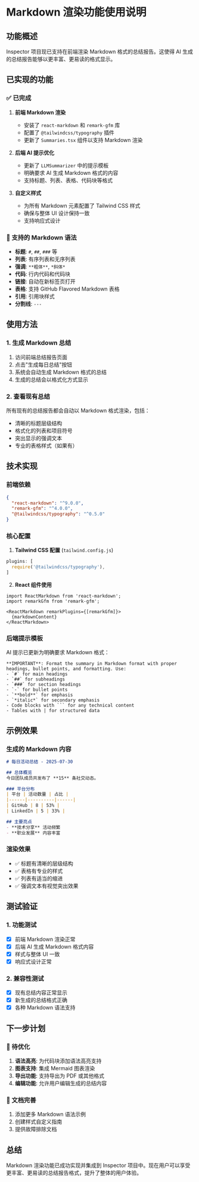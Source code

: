# Markdown 渲染功能使用说明

## 功能概述

Inspector 项目现已支持在前端渲染 Markdown 格式的总结报告。这使得 AI 生成的总结报告能够以更丰富、更易读的格式显示。

## 已实现的功能

### ✅ 已完成

1. **前端 Markdown 渲染**
   - 安装了 `react-markdown` 和 `remark-gfm` 库
   - 配置了 `@tailwindcss/typography` 插件
   - 更新了 `Summaries.tsx` 组件以支持 Markdown 渲染

2. **后端 AI 提示优化**
   - 更新了 `LLMSummarizer` 中的提示模板
   - 明确要求 AI 生成 Markdown 格式的内容
   - 支持标题、列表、表格、代码块等格式

3. **自定义样式**
   - 为所有 Markdown 元素配置了 Tailwind CSS 样式
   - 确保与整体 UI 设计保持一致
   - 支持响应式设计

### 🎯 支持的 Markdown 语法

- **标题**: `#`, `##`, `###` 等
- **列表**: 有序列表和无序列表
- **强调**: `**粗体**`, `*斜体*`
- **代码**: 行内代码和代码块
- **链接**: 自动在新标签页打开
- **表格**: 支持 GitHub Flavored Markdown 表格
- **引用**: 引用块样式
- **分割线**: `---`

## 使用方法

### 1. 生成 Markdown 总结

1. 访问前端总结报告页面
2. 点击"生成每日总结"按钮
3. 系统会自动生成 Markdown 格式的总结
4. 生成的总结会以格式化方式显示

### 2. 查看现有总结

所有现有的总结报告都会自动以 Markdown 格式渲染，包括：
- 清晰的标题层级结构
- 格式化的列表和项目符号
- 突出显示的强调文本
- 专业的表格样式（如果有）

## 技术实现

### 前端依赖

```json
{
  "react-markdown": "^9.0.0",
  "remark-gfm": "^4.0.0",
  "@tailwindcss/typography": "^0.5.0"
}
```

### 核心配置

1. **Tailwind CSS 配置** (`tailwind.config.js`)
```javascript
plugins: [
  require('@tailwindcss/typography'),
]
```

2. **React 组件使用**
```tsx
import ReactMarkdown from 'react-markdown';
import remarkGfm from 'remark-gfm';

<ReactMarkdown remarkPlugins={[remarkGfm]}>
  {markdownContent}
</ReactMarkdown>
```

### 后端提示模板

AI 提示已更新为明确要求 Markdown 格式：

```
**IMPORTANT**: Format the summary in Markdown format with proper headings, bullet points, and formatting. Use:
- `#` for main headings
- `##` for subheadings
- `###` for section headings
- `-` for bullet points
- `**bold**` for emphasis
- `*italic*` for secondary emphasis
- Code blocks with ``` for any technical content
- Tables with | for structured data
```

## 示例效果

### 生成的 Markdown 内容
```markdown
# 每日活动总结 - 2025-07-30

## 总体概览
今日团队成员共发布了 **15** 条社交动态。

### 平台分布
| 平台 | 活动数量 | 占比 |
|------|----------|------|
| GitHub | 8 | 53% |
| LinkedIn | 5 | 33% |

## 主要亮点
- **技术分享** 活动频繁
- **职业发展** 内容丰富
```

### 渲染效果
- ✅ 标题有清晰的层级结构
- ✅ 表格有专业的样式
- ✅ 列表有适当的缩进
- ✅ 强调文本有视觉突出效果

## 测试验证

### 1. 功能测试
- [x] 前端 Markdown 渲染正常
- [x] 后端 AI 生成 Markdown 格式内容
- [x] 样式与整体 UI 一致
- [x] 响应式设计正常

### 2. 兼容性测试
- [x] 现有总结内容正常显示
- [x] 新生成的总结格式正确
- [x] 各种 Markdown 语法支持

## 下一步计划

### 🔄 待优化
1. **语法高亮**: 为代码块添加语法高亮支持
2. **图表支持**: 集成 Mermaid 图表渲染
3. **导出功能**: 支持导出为 PDF 或其他格式
4. **编辑功能**: 允许用户编辑生成的总结内容

### 📝 文档完善
1. 添加更多 Markdown 语法示例
2. 创建样式自定义指南
3. 提供故障排除文档

## 总结

Markdown 渲染功能已成功实现并集成到 Inspector 项目中。现在用户可以享受更丰富、更易读的总结报告格式，提升了整体的用户体验。 